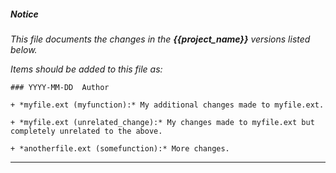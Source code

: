 ##### Notice

*This file documents the changes in the ***{{project_name}}*** versions listed
below.*

*Items should be added to this file as:*

	### YYYY-MM-DD  Author

	+ *myfile.ext (myfunction):* My additional changes made to myfile.ext.

	+ *myfile.ext (unrelated_change):* My changes made to myfile.ext but
	completely unrelated to the above.

	+ *anotherfile.ext (somefunction):* More changes.

***


